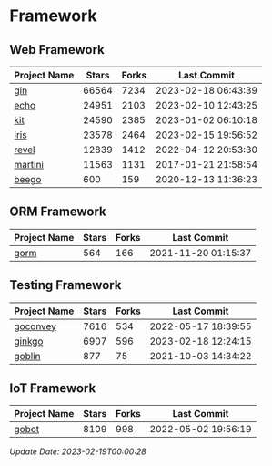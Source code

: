 # Framework

## Web Framework
| Project Name | Stars | Forks | Last Commit |
| ------------ | ----- | ----- | ----------- |
| [gin](https://github.com/gin-gonic/gin) | 66564 | 7234 | 2023-02-18 06:43:39 |
| [echo](https://github.com/labstack/echo) | 24951 | 2103 | 2023-02-10 12:43:25 |
| [kit](https://github.com/go-kit/kit) | 24590 | 2385 | 2023-01-02 06:10:18 |
| [iris](https://github.com/kataras/iris) | 23578 | 2464 | 2023-02-15 19:56:52 |
| [revel](https://github.com/revel/revel) | 12839 | 1412 | 2022-04-12 20:53:30 |
| [martini](https://github.com/go-martini/martini) | 11563 | 1131 | 2017-01-21 21:58:54 |
| [beego](https://github.com/astaxie/beego) | 600 | 159 | 2020-12-13 11:36:23 |

## ORM Framework
| Project Name | Stars | Forks | Last Commit |
| ------------ | ----- | ----- | ----------- |
| [gorm](https://github.com/jinzhu/gorm) | 564 | 166 | 2021-11-20 01:15:37 |

## Testing Framework
| Project Name | Stars | Forks | Last Commit |
| ------------ | ----- | ----- | ----------- |
| [goconvey](https://github.com/smartystreets/goconvey) | 7616 | 534 | 2022-05-17 18:39:55 |
| [ginkgo](https://github.com/onsi/ginkgo) | 6907 | 596 | 2023-02-18 12:24:15 |
| [goblin](https://github.com/franela/goblin) | 877 | 75 | 2021-10-03 14:34:22 |

## IoT Framework
| Project Name | Stars | Forks | Last Commit |
| ------------ | ----- | ----- | ----------- |
| [gobot](https://github.com/hybridgroup/gobot) | 8109 | 998 | 2022-05-02 19:56:19 |

*Update Date: 2023-02-19T00:00:28*
